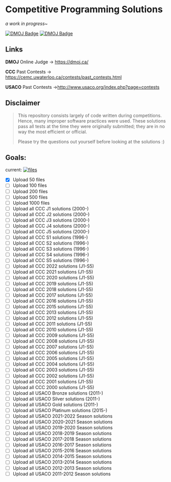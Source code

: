 # Competitive Programming Solutions

*a work in progress~* 

[![DMOJ Badge](https://img.shields.io/badge/DMOJ-fcaiona-green)](https://dmoj.ca/user/fcaiona)
[![DMOJ Badge](https://img.shields.io/badge/DMOJ-Dwin2020-blue)](https://dmoj.ca/user/Dwin2020)

## Links
**DMOJ** Online Judge -> https://dmoj.ca/

**CCC** Past Contests -> https://cemc.uwaterloo.ca/contests/past_contests.html

**USACO** Past Contests ->http://www.usaco.org/index.php?page=contests

## Disclaimer 
> This repository consists largely of code written during competitions. Hence, many improper software practices were used.
> These solutions pass all tests at the time they were originally submitted; they are in no way the most efficient or official.
> 
> Please try the questions out yourself before looking at the solutions :)

## Goals:
current: [![files](https://tokei.rs/b1/github/fiona-cai/cp-solutions?category=files)](https://github.com/fiona-cai/cp-solutions)
- [X] Upload 50 files
- [ ] Upload 100 files
- [ ] Upload 200 files
- [ ] Upload 500 files
- [ ] Upload 1000 files
- [ ] Upload all CCC J1 solutions (2000-)
- [ ] Upload all CCC J2 solutions (2000-)
- [ ] Upload all CCC J3 solutions (2000-)
- [ ] Upload all CCC J4 solutions (2000-)
- [ ] Upload all CCC J5 solutions (2000-)
- [ ] Upload all CCC S1 solutions (1996-)
- [ ] Upload all CCC S2 solutions (1996-)
- [ ] Upload all CCC S3 solutions (1996-)
- [ ] Upload all CCC S4 solutions (1996-)
- [ ] Upload all CCC S5 solutions (1996-)
- [ ] Upload all CCC 2022 solutions (J1-S5)
- [ ] Upload all CCC 2021 solutions (J1-S5)
- [ ] Upload all CCC 2020 solutions (J1-S5)
- [ ] Upload all CCC 2019 solutions (J1-S5)
- [ ] Upload all CCC 2018 solutions (J1-S5)
- [ ] Upload all CCC 2017 solutions (J1-S5)
- [ ] Upload all CCC 2016 solutions (J1-S5)
- [ ] Upload all CCC 2015 solutions (J1-S5)
- [ ] Upload all CCC 2013 solutions (J1-S5)
- [ ] Upload all CCC 2012 solutions (J1-S5)
- [ ] Upload all CCC 2011 solutions (J1-S5)
- [ ] Upload all CCC 2010 solutions (J1-S5)
- [ ] Upload all CCC 2009 solutions (J1-S5)
- [ ] Upload all CCC 2008 solutions (J1-S5)
- [ ] Upload all CCC 2007 solutions (J1-S5)
- [ ] Upload all CCC 2006 solutions (J1-S5)
- [ ] Upload all CCC 2005 solutions (J1-S5)
- [ ] Upload all CCC 2004 solutions (J1-S5)
- [ ] Upload all CCC 2003 solutions (J1-S5)
- [ ] Upload all CCC 2002 solutions (J1-S5)
- [ ] Upload all CCC 2001 solutions (J1-S5)
- [ ] Upload all CCC 2000 solutions (J1-S5)
- [ ] Upload all USACO Bronze solutions (2011-)
- [ ] Upload all USACO Silver solutions (2011-)
- [ ] Upload all USACO Gold solutions (2011-)
- [ ] Upload all USACO Platinum solutions (2015-)
- [ ] Upload all USACO 2021-2022 Season solutions
- [ ] Upload all USACO 2020-2021 Season solutions
- [ ] Upload all USACO 2019-2020 Season solutions
- [ ] Upload all USACO 2018-2019 Season solutions
- [ ] Upload all USACO 2017-2018 Season solutions
- [ ] Upload all USACO 2016-2017 Season solutions
- [ ] Upload all USACO 2015-2016 Season solutions
- [ ] Upload all USACO 2014-2015 Season solutions
- [ ] Upload all USACO 2013-2014 Season solutions
- [ ] Upload all USACO 2012-2013 Season solutions
- [ ] Upload all USACO 2011-2012 Season solutions
